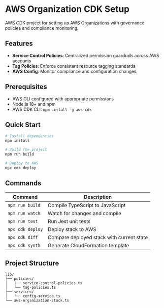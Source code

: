 # AWS Organization CDK Setup

AWS CDK project for setting up AWS Organizations with governance policies and compliance monitoring.

## Features

- **Service Control Policies**: Centralized permission guardrails across AWS accounts
- **Tag Policies**: Enforce consistent resource tagging standards
- **AWS Config**: Monitor compliance and configuration changes

## Prerequisites

- AWS CLI configured with appropriate permissions
- Node.js 18+ and npm
- AWS CDK CLI: `npm install -g aws-cdk`

## Quick Start

```bash
# Install dependencies
npm install

# Build the project
npm run build

# Deploy to AWS
npx cdk deploy
```

## Commands

| Command | Description |
|---------|-------------|
| `npm run build` | Compile TypeScript to JavaScript |
| `npm run watch` | Watch for changes and compile |
| `npm run test` | Run Jest unit tests |
| `npx cdk deploy` | Deploy stack to AWS |
| `npx cdk diff` | Compare deployed stack with current state |
| `npx cdk synth` | Generate CloudFormation template |

## Project Structure

```
lib/
├── policies/
│   ├── service-control-policies.ts
│   └── tag-policies.ts
├── services/
│   └── config-service.ts
└── aws-organization-stack.ts
```
